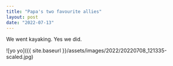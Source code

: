 ```yaml
---
title: "Papa's two favourite allies"
layout: post
date: "2022-07-13"
---
```


We went kayaking. Yes we did.

![yo yo]({{ site.baseurl }}/assets/images/2022/20220708_121335-scaled.jpg)
